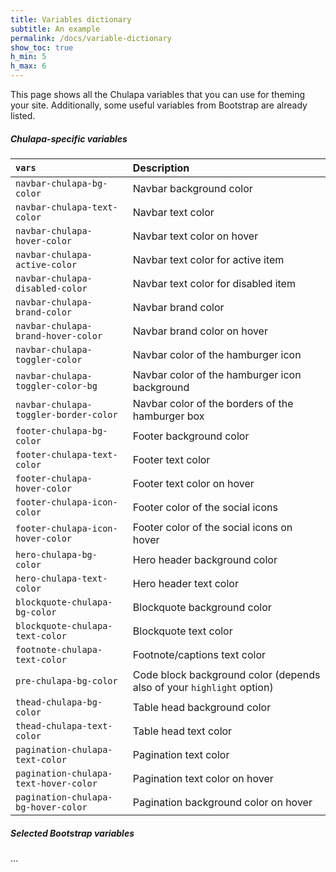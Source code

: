 ```yaml
---
title: Variables dictionary
subtitle: An example 
permalink: /docs/variable-dictionary
show_toc: true
h_min: 5
h_max: 6
---
```


This page shows all the <span class="chulapa">Chulapa</span> variables that you can use for theming your site. Additionally, some useful variables from Bootstrap are already listed.

<h5 id="theming"><span class="chulapa">Chulapa</span>-specific variables</h5>


| `vars` | Description |
|:---|:---|
| `navbar-chulapa-bg-color` | Navbar background color |
| `navbar-chulapa-text-color` | Navbar text color |
| `navbar-chulapa-hover-color` | Navbar text color on hover |
| `navbar-chulapa-active-color` | Navbar text color for active item |
| `navbar-chulapa-disabled-color` | Navbar text color for disabled item |
| `navbar-chulapa-brand-color` | Navbar brand color |
| `navbar-chulapa-brand-hover-color` | Navbar brand color on hover |
| `navbar-chulapa-toggler-color` | Navbar color of the hamburger icon |
| `navbar-chulapa-toggler-color-bg` | Navbar color of the hamburger icon background |
| `navbar-chulapa-toggler-border-color` | Navbar color of the borders of the hamburger box |
| `footer-chulapa-bg-color` | Footer background color |
| `footer-chulapa-text-color` | Footer text color |
| `footer-chulapa-hover-color` | Footer text color on hover |
| `footer-chulapa-icon-color` | Footer color of the social icons |
| `footer-chulapa-icon-hover-color` | Footer color of the social icons on hover |
| `hero-chulapa-bg-color` | Hero header background color |
| `hero-chulapa-text-color` | Hero header text color |
| `blockquote-chulapa-bg-color` | Blockquote background color |
| `blockquote-chulapa-text-color` | Blockquote text color |
| `footnote-chulapa-text-color` | Footnote/captions text color |
| `pre-chulapa-bg-color` | Code block background color (depends also of your `highlight`  option) |
| `thead-chulapa-bg-color` | Table head background color |
| `thead-chulapa-text-color` | Table head text color |
| `pagination-chulapa-text-color` | Pagination text color |
| `pagination-chulapa-text-hover-color` | Pagination text color on hover |
| `pagination-chulapa-bg-hover-color` | Pagination background color on hover |

##### Selected Bootstrap variables

...
